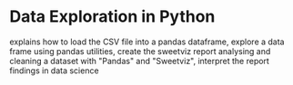 # Data Exploration in Python 
 explains how to load the CSV file into a pandas dataframe, explore a data frame using pandas utilities,  create the sweetviz report analysing and cleaning a dataset with "Pandas" and "Sweetviz", interpret the report findings in data science
